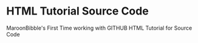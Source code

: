 HTML Tutorial Source Code
====
MaroonBibble's First Time working with GITHUB
HTML Tutorial for Source Code
